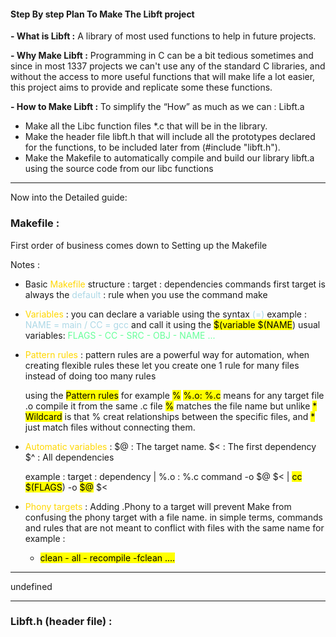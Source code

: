 #### **Step By step Plan To Make The Libft project**

**- What is Libft :**
A library of most used functions to help in future projects.
  
**- Why Make Libft :**
Programming in C can be a bit tedious sometimes and since in most 1337 projects we can't use any of the standard C libraries, and without the access to more useful functions that will make life a lot easier, this project aims to provide and replicate some these functions.

**- How to Make Libft :**
To simplify the “How” as much as we can : Libft.a
- Make all the Libc function files *.c that will be in the library.
- Make the header file libft.h that will include all the prototypes declared for the functions, to be included later from (#include "libft.h").
- Make the Makefile to automatically compile and build our library libft.a using the source code from our libc functions
---

Now into the Detailed guide:

### Makefile :

First order of business comes down to Setting up the Makefile

 Notes :
- Basic <span style="color: Gold;">Makefile</span> structure :
	target : dependencies 
		commands
		first target is always the <span style="color: #ADD8E6">default</span> : rule when you use the command make

* <span style="color: Gold">Variables</span> : 
	you can declare a variable using the syntax <span style="color: #ADD8E6">(=)</span> 
		example : <span style="color: #ADD8E6">NAME = main / CC = gcc</span> 
	and call it using the <mark class="hltr-b">$(variable $(NAME</mark>)
	usual variables: <span style="color: #66FF99">FLAGS - CC - SRC - OBJ - NAME ...</span> 
	
- <span style="color: Gold">Pattern rules</span> :
	pattern rules are a powerful way for automation, when creating flexible rules
	these let you create one 1 rule for many files instead of doing too many rules
	
	using the <mark class="hltr-r">Pattern rules</mark> for example <mark class="hltr-g">%</mark>
	<mark class="hltr-b">%.o: %.c</mark> means for any target file .o compile it from the same .c file
	<mark class="hltr-g">%</mark> matches the file name but unlike <mark class="hltr-r">* Wildcard</mark> is that % creat
	relationships between the specific files, and <mark class="hltr-r">*</mark> just match files without connecting them.
	
- <span style="color: Gold">Automatic variables</span> :
	\$@ : The target name.
	\$< : The first dependency 
	\$^ : All dependencies

	example :
	target : dependency   |  %.o : %.c
	command -o $@ $<   |  <mark class="hltr-o">cc</mark> <mark class="hltr-b">\$(FLAGS</mark>) -o <mark class="hltr-r">\$@</mark> \$< 
	
- <span style="color: Gold">Phony targets</span> :
	Adding .Phony to a target will prevent Make from confusing the phony target with a file name.
	in simple terms, commands and rules that are not meant to conflict with files with the same name 
	for example :
	- <mark class="hltr-lg">clean - all - recompile -fclean ....</mark>
---

 undefined

---
### Libft.h (header file) :

